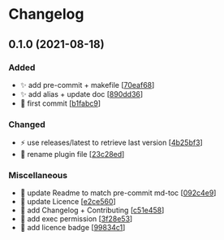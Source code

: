 # Changelog

<a name="0.1.0"></a>
## 0.1.0 (2021-08-18)

### Added

- ✨ add pre-commit + makefile [[70eaf68](https://github.com/ptavares/zsh-exa/commit/70eaf6898ecc391178a740d66d83e6684a9ae06a)]
- ✨ add alias + update doc [[890dd36](https://github.com/ptavares/zsh-exa/commit/890dd36fa184a8fdfe076724a40770acb2f9fbf1)]
- 🎉 first commit [[b1fabc9](https://github.com/ptavares/zsh-exa/commit/b1fabc996134df7d2e5ea3acb7f2ab607a895792)]

### Changed

- ⚡ use releases/latest to retrieve last version [[4b25bf3](https://github.com/ptavares/zsh-exa/commit/4b25bf347714b768e4559b886a62ef8a40acf8b2)]
- 🚚 rename plugin file [[23c28ed](https://github.com/ptavares/zsh-exa/commit/23c28ed96c34d9bf7a2a8cee6fd741dca75560fb)]

### Miscellaneous

- 📝 update Readme to match pre-commit md-toc [[092c4e9](https://github.com/ptavares/zsh-exa/commit/092c4e9e12fbc2a39b85e0b5bd69a663bc392140)]
- 📝 update Licence [[e2ce560](https://github.com/ptavares/zsh-exa/commit/e2ce56044c2d612b8a7c33d9419b466feb838a37)]
- 📝 add Changelog + Contributing [[c51e458](https://github.com/ptavares/zsh-exa/commit/c51e458b5816bd270597031fd7d3531babeb3f37)]
- 🛂 add exec permission [[3f28e53](https://github.com/ptavares/zsh-exa/commit/3f28e53f84c96b493dc25bb09799d6c21b61e94d)]
- 📝 add licence badge [[99834c1](https://github.com/ptavares/zsh-exa/commit/99834c1a8ec53bcb365e918911486934665e8046)]


